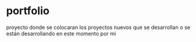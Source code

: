 # portfolio
proyecto donde se colocaran los proyectos nuevos que se desarrollan o se están desarrollando en este momento por mi

